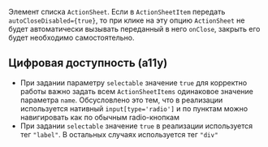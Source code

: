 Элемент списка `ActionSheet`. Если в `ActionSheetItem` передать `autoCloseDisabled={true}`, то при клике на эту опцию `ActionSheet` не будет автоматически вызывать переданный в него `onClose`, закрыть его будет необходимо самостоятельно.

## Цифровая доступность (a11y)

- При задании параметру `selectable` значение `true` для корректно работы важно задать всем `ActionSheetItems` одинаковое значение параметра `name`.
  Обсусловлено это тем, что в реализации используется нативный `input[type='radio']` и по пунктам можно навигировать как по обычным radio-кнопкам
- При задании `selectable` значение `true` в реализации используется тег `"label"`. В остальных случаях используется тег `"div"`
